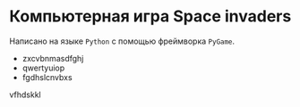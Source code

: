 # Компьютерная игра Space invaders

Написано на языке `Python` с помощью фреймворка `PyGame`.

* zxcvbnmasdfghj
* qwertyuiop
* fgdhslcnvbxs

vfhdskkl
